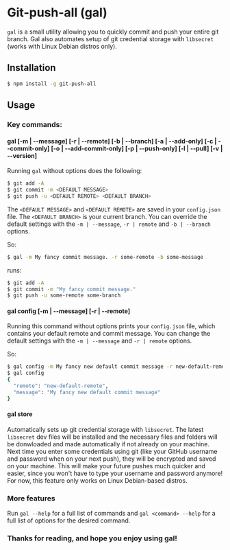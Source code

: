# Git-push-all (gal)
`gal` is a small utility allowing you to quickly commit and push your entire git branch. Gal also automates setup of git credential storage with `libsecret` (works with Linux Debian distros only).

## Installation
```bash
$ npm install -g git-push-all
```
## Usage

### Key commands:

#### gal [-m | --message] [-r | --remote] [-b | --branch] [-a | --add-only] [-c | --commit-only] [-o | --add-commit-only] [-p | --push-only] [-l | --pull] [-v | --version] 

Running `gal` without options does the following:

```bash
$ git add -A
$ git commit -m <DEFAULT MESSAGE>
$ git push -u <DEFAULT REMOTE> <DEFAULT BRANCH>
```
The `<DEFAULT MESSAGE>` and `<DEFAULT REMOTE>` are saved in your `config.json` file. The `<DEFAULT BRANCH>` is your current branch. You can override the default settings with the `-m | --message`, `-r | remote` and `-b | --branch` options.

So:
```bash
$ gal -m My fancy commit message. -r some-remote -b some-message
```
runs:
```bash
$ git add -A
$ git commit -m "My fancy commit message."
$ git push -u some-remote some-branch
```

#### gal config [-m | --message] [-r | --remote] 
Running this command without options prints your `config.json` file, which contains your default remote and commit message. You can change the default settings with the `-m | --message` and `-r | remote` options.

So:
```bash
$ gal config -m My fancy new default commit message -r new-default-remote
$ gal config
{
  "remote": "new-default-remote",
  "message": "My fancy new default commit message"
}
```

#### gal store
 Automatically sets up git credential storage with `libsecret`. The latest `libsecret` dev files will be installed and the necessary files and folders will be donwloaded and made automatically if not already on your machine. Next time you enter some credentials using git (like your GitHub username and password when on your next push), they will be encrypted and saved on your machine. This will make your future pushes much quicker and easier, since you won't have to type your username and password anymore! For now, this feature only works on Linux Debian-based distros.

### More features
Run `gal --help` for a full list of commands and `gal <command> --help` for a full list of options for the desired command.

### Thanks for reading, and hope you enjoy using gal!
